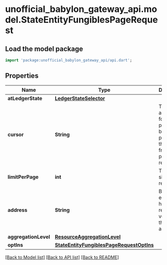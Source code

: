 # unofficial_babylon_gateway_api.model.StateEntityFungiblesPageRequest

## Load the model package
```dart
import 'package:unofficial_babylon_gateway_api/api.dart';
```

## Properties
Name | Type | Description | Notes
------------ | ------------- | ------------- | -------------
**atLedgerState** | [**LedgerStateSelector**](LedgerStateSelector.md) |  | [optional] 
**cursor** | **String** | This cursor allows forward pagination, by providing the cursor from the previous request. | [optional] 
**limitPerPage** | **int** | The page size requested. | [optional] 
**address** | **String** | Bech32m-encoded human readable version of the address. | 
**aggregationLevel** | [**ResourceAggregationLevel**](ResourceAggregationLevel.md) |  | [optional] 
**optIns** | [**StateEntityFungiblesPageRequestOptIns**](StateEntityFungiblesPageRequestOptIns.md) |  | [optional] 

[[Back to Model list]](../README.md#documentation-for-models) [[Back to API list]](../README.md#documentation-for-api-endpoints) [[Back to README]](../README.md)


